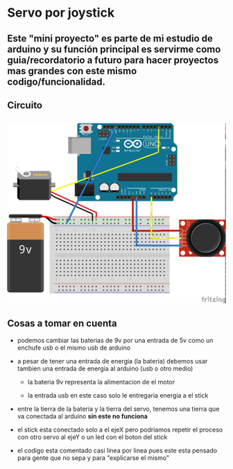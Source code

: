 # Servo por joystick

Este "mini proyecto" es parte de mi estudio de arduino y su función principal es servirme como guia/recordatorio a futuro para hacer proyectos mas grandes con este mismo codigo/funcionalidad.
---
## Circuito

![Image not found](https://github.com/Khalzz/Servo-by-stick/blob/master/arduinoCircuit.jpg)
---
## Cosas a tomar en cuenta

+ podemos cambiar las baterias de 9v por una entrada de 5v como un enchufe usb o el mismo usb de arduino

+ a pesar de tener una entrada de energia (la bateria) debemos usar tambien una entrada de energia al arduino (usb o otro medio)

  + la bateria 9v representa la alimentacion de el motor
  
  + la entrada usb en este caso solo le entregaria energia a el stick
+ entre la tierra de la bateria y la tierra del servo, tenemos una tierra que va conectada al arduino **sin este no funciona**
+ el stick esta conectado solo a el ejeX pero podriamos repetir el proceso con otro servo al ejeY o un led con el boton del stick
+ el codigo esta comentado casi linea por linea pues este esta pensado para gente que no sepa y para "explicarse el mismo"
